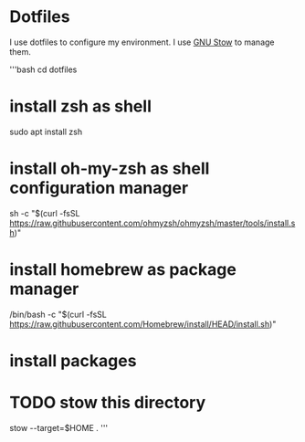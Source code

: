# Dotfiles

I use dotfiles to configure my environment. I use [GNU Stow](https://www.gnu.org/software/stow/) to manage them.

'''bash
cd dotfiles
# install zsh as shell
sudo apt install zsh
# install oh-my-zsh as shell configuration manager
sh -c "$(curl -fsSL https://raw.githubusercontent.com/ohmyzsh/ohmyzsh/master/tools/install.sh)"
# install homebrew as package manager
/bin/bash -c "$(curl -fsSL https://raw.githubusercontent.com/Homebrew/install/HEAD/install.sh)"
# install packages
# TODO stow this directory
stow --target=$HOME .
'''

